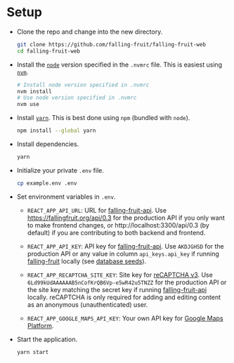 # Setup

- Clone the repo and change into the new directory.

  ```sh
  git clone https://github.com/falling-fruit/falling-fruit-web
  cd falling-fruit-web
  ```

- Install the [`node`](https://nodejs.org) version specified in the `.nvmrc` file. This is easiest using [`nvm`](https://github.com/nvm-sh/nvm#installing-and-updating).

  ```sh
  # Install node version specified in .nvmrc
  nvm install
  # Use node version specified in .nvmrc
  nvm use
  ```

- Install [`yarn`](https://classic.yarnpkg.com/en/docs/install). This is best done using `npm` (bundled with `node`).

  ```sh
  npm install --global yarn
  ```

- Install dependencies.

  ```sh
  yarn
  ```

- Initialize your private `.env` file.

  ```sh
  cp example.env .env
  ```

- Set environment variables in `.env`.

  - `REACT_APP_API_URL`: URL for [falling-fruit-api](https://github.com/falling-fruit/falling-fruit-api). Use https://fallingfruit.org/api/0.3 for the production API if you only want to make frontend changes, or http://localhost:3300/api/0.3 (by default) if you are contributing to both backend and frontend.

  - `REACT_APP_API_KEY`: API key for [falling-fruit-api](https://github.com/falling-fruit/falling-fruit-api). Use `AKDJGHSD` for the production API or any value in column `api_keys.api_key` if running [falling-fruit](https://github.com/falling-fruit/falling-fruit) locally (see [database seeds](https://github.com/falling-fruit/falling-fruit/blob/main/db/seeds.rb)).

  - `REACT_APP_RECAPTCHA_SITE_KEY`: Site key for [reCAPTCHA v3](https://developers.google.com/recaptcha/intro). Use `6Ld99kUdAAAAAAB5nCofKrQB6Vp-e5wR42u5TNZZ` for the production API or the site key matching the secret key if running [falling-fruit-api](https://github.com/falling-fruit/falling-fruit-api) locally. reCAPTCHA is only required for adding and editing content as an anonymous (unauthenticated) user.

  - `REACT_APP_GOOGLE_MAPS_API_KEY`: Your own API key for [Google Maps Platform](https://developers.google.com/maps/documentation/javascript/get-api-key).

- Start the application.

  ```sh
  yarn start
  ```
